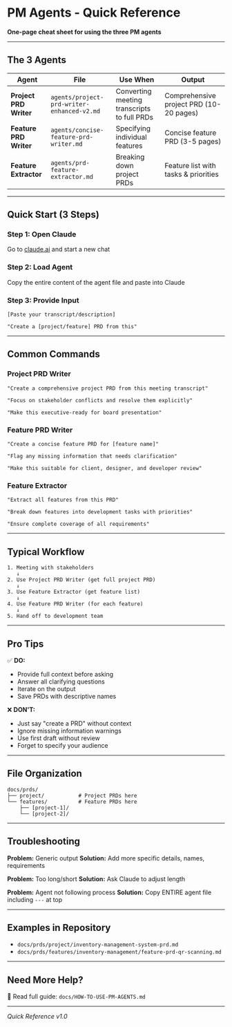 # PM Agents - Quick Reference

**One-page cheat sheet for using the three PM agents**

---

## The 3 Agents

| Agent | File | Use When | Output |
|-------|------|----------|--------|
| **Project PRD Writer** | `agents/project-prd-writer-enhanced-v2.md` | Converting meeting transcripts to full PRDs | Comprehensive project PRD (10-20 pages) |
| **Feature PRD Writer** | `agents/concise-feature-prd-writer.md` | Specifying individual features | Concise feature PRD (3-5 pages) |
| **Feature Extractor** | `agents/prd-feature-extractor.md` | Breaking down project PRDs | Feature list with tasks & priorities |

---

## Quick Start (3 Steps)

### Step 1: Open Claude
Go to [claude.ai](https://claude.ai) and start a new chat

### Step 2: Load Agent
Copy the entire content of the agent file and paste into Claude

### Step 3: Provide Input
```
[Paste your transcript/description]

"Create a [project/feature] PRD from this"
```

---

## Common Commands

### Project PRD Writer
```
"Create a comprehensive project PRD from this meeting transcript"

"Focus on stakeholder conflicts and resolve them explicitly"

"Make this executive-ready for board presentation"
```

### Feature PRD Writer
```
"Create a concise feature PRD for [feature name]"

"Flag any missing information that needs clarification"

"Make this suitable for client, designer, and developer review"
```

### Feature Extractor
```
"Extract all features from this PRD"

"Break down features into development tasks with priorities"

"Ensure complete coverage of all requirements"
```

---

## Typical Workflow

```
1. Meeting with stakeholders
   ↓
2. Use Project PRD Writer (get full project PRD)
   ↓
3. Use Feature Extractor (get feature list)
   ↓
4. Use Feature PRD Writer (for each feature)
   ↓
5. Hand off to development team
```

---

## Pro Tips

✅ **DO:**
- Provide full context before asking
- Answer all clarifying questions
- Iterate on the output
- Save PRDs with descriptive names

❌ **DON'T:**
- Just say "create a PRD" without context
- Ignore missing information warnings
- Use first draft without review
- Forget to specify your audience

---

## File Organization

```
docs/prds/
├── project/           # Project PRDs here
└── features/          # Feature PRDs here
    ├── [project-1]/
    └── [project-2]/
```

---

## Troubleshooting

**Problem:** Generic output
**Solution:** Add more specific details, names, requirements

**Problem:** Too long/short
**Solution:** Ask Claude to adjust length

**Problem:** Agent not following process
**Solution:** Copy ENTIRE agent file including `---` at top

---

## Examples in Repository

- `docs/prds/project/inventory-management-system-prd.md`
- `docs/prds/features/inventory-management/feature-prd-qr-scanning.md`

---

## Need More Help?

📖 Read full guide: `docs/HOW-TO-USE-PM-AGENTS.md`

---

*Quick Reference v1.0*
